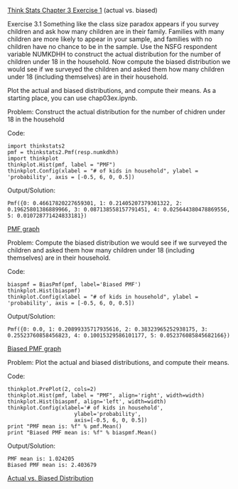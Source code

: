 [Think Stats Chapter 3 Exercise 1](http://greenteapress.com/thinkstats2/html/thinkstats2004.html#toc31) (actual vs. biased)

Exercise 3.1   Something like the class size paradox appears if you survey children and ask how many children are in their family. Families with many children are more likely to appear in your sample, and families with no children have no chance to be in the sample.
Use the NSFG respondent variable NUMKDHH to construct the actual distribution for the number of children under 18 in the household.
Now compute the biased distribution we would see if we surveyed the children and asked them how many children under 18 (including themselves) are in their household.

Plot the actual and biased distributions, and compute their means. As a starting place, you can use chap03ex.ipynb.

Problem: Construct the actual distribution for the number of chidren under 18 in the household

Code:
```
import thinkstats2
pmf = thinkstats2.Pmf(resp.numkdhh)
import thinkplot
thinkplot.Hist(pmf, label = "PMF")
thinkplot.Config(xlabel = "# of kids in household", ylabel = 'probability', axis = [-0.5, 6, 0, 0.5])
```

Output/Solution:
```
Pmf({0: 0.46617820227659301, 1: 0.21405207379301322, 2: 0.19625801386889966, 3: 0.087138558157791451, 4: 0.025644380478869556, 5: 0.010728771424833181})
```
[PMF graph](http://i.imgur.com/3rcvwLa.png)

Problem: Compute the biased distribution we would see if we surveyed the children and asked them how many children under 18 (including themselves) are in their household.

Code:
```
biaspmf = BiasPmf(pmf, label='Biased PMF')
thinkplot.Hist(biaspmf)
thinkplot.Config(xlabel = "# of kids in household", ylabel = 'probability', axis = [-0.5, 6, 0, 0.5])
```

Output/Solution:
```
Pmf({0: 0.0, 1: 0.20899335717935616, 2: 0.38323965252938175, 3: 0.25523760858456823, 4: 0.10015329586101177, 5: 0.052376085845682166})
```

[Biased PMF graph](http://i.imgur.com/lO6gxFa.png)

Problem: Plot the actual and biased distributions, and compute their means.

Code:
```
thinkplot.PrePlot(2, cols=2)
thinkplot.Hist(pmf, label = "PMF", align='right', width=width)
thinkplot.Hist(biaspmf, align='left', width=width)
thinkplot.Config(xlabel='# of kids in household',
                     ylabel='probability',
                     axis=[-0.5, 6, 0, 0.5])
print "PMF mean is: %f" % pmf.Mean()
print "Biased PMF mean is: %f" % biaspmf.Mean()
```
Output/Solution:
```
PMF mean is: 1.024205
Biased PMF mean is: 2.403679
```
[Actual vs. Biased Distribution](http://i.imgur.com/YbBiVEA.png)
